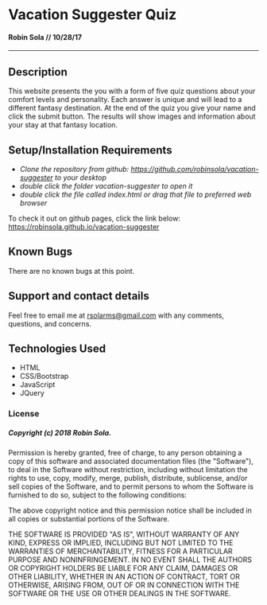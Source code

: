 # Vacation Suggester Quiz
#### **Robin Sola** // 10/28/17
---

## Description

This website presents the you with a form of five quiz questions about your comfort levels and personality. Each answer is unique and will lead to a different fantasy destination. At the end of the quiz you give your name and click the submit button. The results will show images and information about your stay at that fantasy location.

## Setup/Installation Requirements

* _Clone the repository from github: https://github.com/robinsola/vacation-suggester to your desktop_
* _double click the folder vacation-suggester to open it_
* _double click the file called index.html or drag that file to preferred web browser_

To check it out on github pages, click the link below:
https://robinsola.github.io/vacation-suggester

## Known Bugs

There are no known bugs at this point.

## Support and contact details

Feel free to email me at rsolarms@gmail.com with any comments, questions, and concerns.

## Technologies Used

* HTML
* CSS/Bootstrap
* JavaScript
* JQuery

### License
##### Copyright (c) 2018 Robin Sola.
Permission is hereby granted, free of charge, to any person obtaining a copy of this software and associated documentation files (the "Software"), to deal in the Software without restriction, including without limitation the rights to use, copy, modify, merge, publish, distribute, sublicense, and/or sell copies of the Software, and to permit persons to whom the Software is furnished to do so, subject to the following conditions:

The above copyright notice and this permission notice shall be included in all copies or substantial portions of the Software.

THE SOFTWARE IS PROVIDED "AS IS", WITHOUT WARRANTY OF ANY KIND, EXPRESS OR IMPLIED, INCLUDING BUT NOT LIMITED TO THE WARRANTIES OF MERCHANTABILITY, FITNESS FOR A PARTICULAR PURPOSE AND NONINFRINGEMENT. IN NO EVENT SHALL THE AUTHORS OR COPYRIGHT HOLDERS BE LIABLE FOR ANY CLAIM, DAMAGES OR OTHER LIABILITY, WHETHER IN AN ACTION OF CONTRACT, TORT OR OTHERWISE, ARISING FROM, OUT OF OR IN CONNECTION WITH THE SOFTWARE OR THE USE OR OTHER DEALINGS IN THE SOFTWARE.
